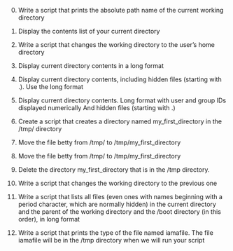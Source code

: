 0. Write a script that prints the absolute path name of the current working directory

1. Display the contents list of your current directory

2. Write a script that changes the working directory to the user’s home directory

3. Display current directory contents in a long format

4. Display current directory contents, including hidden files (starting with .). Use the long format

5. Display current directory contents.  Long format with user and group IDs displayed numerically And hidden files (starting with .)

6. Create a script that creates a directory named my_first_directory in the /tmp/ directory

7. Move the file betty from /tmp/ to /tmp/my_first_directory

8. Move the file betty from /tmp/ to /tmp/my_first_directory

9. Delete the directory my_first_directory that is in the /tmp directory.

 10.  Write a script that changes the working directory to the previous one

 11. Write a script that lists all files (even ones with names beginning with a period character, which are normally hidden) in the current directory and the parent of the working directory and the /boot directory (in this order), in long format

 12. Write a script that prints the type of the file named iamafile. The file iamafile will be in the /tmp directory when we will run your script
